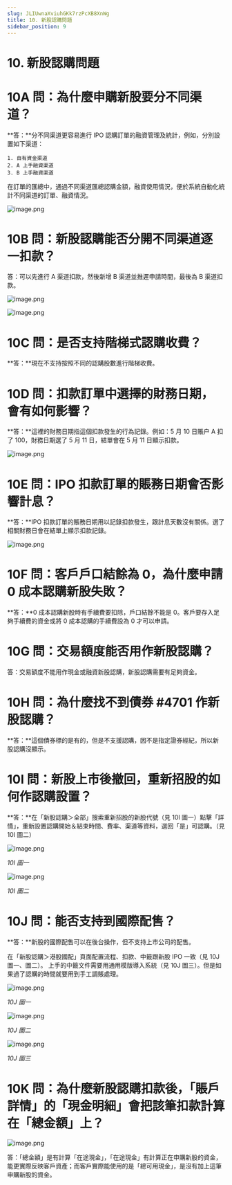 ```yaml
---
slug: JLIUwnaXviuhGKk7rzPcXB8XnWg
title: 10. 新股認購問題
sidebar_position: 9
---
```



# 10. 新股認購問題


# 10A 問：為什麼申購新股要分不同渠道？


**答：**分不同渠道更容易進行 IPO 認購訂單的融資管理及統計，例如，分別設置如下渠道：

    1. 自有資金渠道
    2. A 上手融資渠道
    3. B 上手融資渠道

在訂單的匯總中，通過不同渠道匯總認購金額，融資使用情況，便於系統自動化統計不同渠道的訂單、融資情況。


![image.png](/assets/4e608f9e2c368d5e98b57ba64cdb6231.png)


# 10B 問：新股認購能否分開不同渠道逐一扣款？


答：可以先進行 A 渠道扣款，然後新增 B 渠道並推遲申請時間，最後為 B 渠道扣款。


![image.png](/assets/6ce9ab4ecc1722ecdc562786504b2bd9.png)


![image.png](/assets/12e5f7f8cda56775ee091a98adc6d10c.png)


# 10C 問：是否支持階梯式認購收費？


**答：**現在不支持按照不同的認購股數進行階梯收費。


# 10D 問：扣款訂單中選擇的財務日期，會有如何影響？


**答：**這裡的財務日期指這個扣款發生的行為記錄。例如：5 月 10 日賬户 A 扣了 100，財務日期選了 5 月 11 日，結單會在 5 月 11 日顯示扣款。


![image.png](/assets/5d862dfef043d23e1339c063b7596439.png)


# 10E 問：IPO 扣款訂單的賬務日期會否影響計息？


**答：**IPO 扣款訂單的賬務日期用以記錄扣款發生，跟計息天數沒有關係。選了相關財務日會在結單上顯示扣款記錄。


![image.png](/assets/0290dc5837a07473107801063f677cde.png)


# 10F 問：客戶戶口結餘為 0，為什麼申請 0 成本認購新股失敗？


**答：**0 成本認購新股時有手續費要扣除，戶口結餘不能是 0。客戶要存入足夠手續費的資金或將 0 成本認購的手續費設為 0 才可以申請。


# 10G 問：交易額度能否用作新股認購？


答：交易額度不能用作現金或融資新股認購，新股認購需要有足夠資金。


# 10H 問：為什麼找不到債券 #4701 作新股認購？


**答：**這個債券標的是有的，但是不支援認購，因不是指定證券經紀，所以新股認購沒顯示。


# 10I 問：新股上市後撤回，重新招股的如何作認購設置？


**答：**在「新股認購＞全部」搜索重新招股的新股代號（見 10I 圖一）點擊「詳情」，重新設置認購開始＆結束時間、費率、渠道等資料，選回「是」可認購。（見 10I 圖二）


![image.png](/assets/b6bfb7d43b8261a955013e0e9cb1dbf0.png)


_10I 圖一_


![image.png](/assets/3d8068f7cf8894f6e6aa036741a45844.png)


_10I 圖二_


# 10J 問：能否支持到國際配售？


**答：**新股的國際配售可以在後台操作，但不支持上市公司的配售。


在「新股認購＞港股國配」頁面配置流程、扣款、中籤跟新股 IPO 一致（見 10J 圖一、圖二）。
上手的中籤文件需要用通用模版導入系統（見 10J 圖三）。但是如果過了認購的時間就要用到手工調賬處理。


![image.png](/assets/9790cd47e63bde0f653aafe98ec5db29.png)


_10J 圖一_


![image.png](/assets/a8e9a431447d1f2cb219b58af6b072ab.png)


_10J 圖二_


![image.png](/assets/7ab97a4b00a7212767c60ace9de62f5c.png)


_10J 圖三_


# 10K 問：為什麼新股認購扣款後，「賬戶詳情」的「現金明細」會把該筆扣款計算在「總金額」上？


![image.png](/assets/4f1026816ae9a9ee6984e3595fb30762.png)


答：「總金額」是有計算「在途現金」，「在途現金」有計算正在申購新股的資金，能更實際反映客戶資產；而客戶實際能使用的是「總可用現金」，是沒有加上這筆申購新股的資金。

